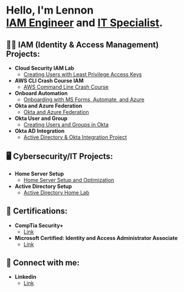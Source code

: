 <h1>Hello, I'm Lennon <br/><a href="https://github.com/lsvirak85">IAM Engineer</a> and <a href="https://www.linkedin.com/in/lennon-virakone/">IT Specialist</a>. 

<h2>👨‍💻 IAM (Identity & Access Management) Projects:</h2>

- <b>Cloud Security IAM Lab</b>
  - [Creating Users with Least Privilege Access Keys](https://github.com/lsvirak85/Cloud-Security-IAM-Lab)
- <b>AWS CLI Crash Course IAM</b>
  - [AWS Command Line Crash Course](https://github.com/lsvirak85/AWS-CLI-Crash-Course-IAM-) 
- <b>Onboard Automation</b>
  - [Onboarding with MS Forms, Automate, and Azure](https://github.com/lsvirak85/Onboard-Automation/blob/main/README.md)
- <b>Okta and Azure Federation</b>
  - [Okta and Azure Federation](https://github.com/lsvirak85/Okta-and-Azure-Federation/blob/main/README.md)
- <b>Okta User and Group</b>
  - [Creating Users and Groups in Okta](https://github.com/lsvirak85/Okta-User-and-Group/blob/main/README.md)
- <b>Okta AD Integration</b>
  - [Active Directory & Okta Integration Project](https://github.com/lsvirak85/Okta-AD-Intergration/blob/main/README.md)

<h2>🖥️ Cybersecurity/IT Projects:</h2>

- <b>Home Server Setup</b>
  - [Home Server Setup and Optimization](https://github.com/lsvirak85/Home-Server-Setup/blob/main/README.md)
- <b>Active Directory Setup</b>
  - [Active Directory Home Lab](https://github.com/lsvirak85/Active-Directory-Setup/blob/main/README.md)

<h2>📜 Certifications:</h2>

- <b>CompTia Security+</b>
  - [Link](https://www.credly.com/badges/1a7e9ae8-0717-484b-af99-11f55186f546/linked_in_profile)
- <b>Microsoft Certified: Identity and Access Administrator Associate</b>
  - [Link](https://learn.microsoft.com/en-us/users/lennonvirakone-3068/credentials/37a8c85b03d97c65?ref=https%3A%2F%2Fwww.linkedin.com%2F)

<h2> 🤳 Connect with me:</h2>

- <b>Linkedin</b>
  - [Link](https://www.linkedin.com/in/lennon-virakone/)

<!--
**lsvirak85/lsvirak85** is a ✨ _special_ ✨ repository because its `README.md` (this file) appears on your GitHub profile.

Here are some ideas to get you started:

- 🔭 I’m currently working on ...
- 🌱 I’m currently learning ...
- 👯 I’m looking to collaborate on ...
- 🤔 I’m looking for help with ...
- 💬 Ask me about ...
- 📫 How to reach me: ...
- 😄 Pronouns: ...
- ⚡ Fun fact: ...
-->
